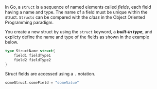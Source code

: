 In Go, a `struct` is a sequence of named elements called _fields_, each field having a name and type. The name of a field must be unique within the struct. `Structs` can be compared with the _class_ in the Object Oriented Programming paradigm.

You create a new struct by using the `struct` keyword, a **_built-in type_**, and explicty define the name and type of the fields as shown in the example below.

```go
type StructName struct{
    field1 fieldType1
    field2 fieldType2
}
```

Struct fields are accessed using a `.` notation.

```go
someStruct.someField = "someValue"
```